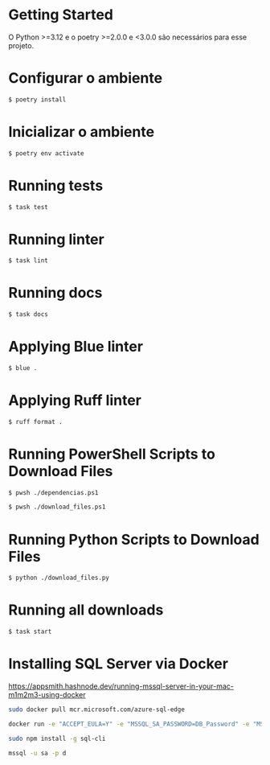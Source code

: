 # Getting Started

O Python >=3.12 e o poetry >=2.0.0 e <3.0.0 são necessários para esse projeto.

# Configurar o ambiente

```sh
$ poetry install
```

# Inicializar o ambiente

```sh
$ poetry env activate
```

# Running tests

```sh
$ task test
```

# Running linter

```sh
$ task lint
```

# Running docs

```sh
$ task docs
```

# Applying Blue linter

```sh
$ blue .
```

# Applying Ruff linter

```sh
$ ruff format .
```

# Running PowerShell Scripts to Download Files

```sh
$ pwsh ./dependencias.ps1
```

```sh
$ pwsh ./download_files.ps1
```


# Running Python Scripts to Download Files

```sh
$ python ./download_files.py
```


# Running all downloads

```sh
$ task start
```


# Installing SQL Server via Docker

https://appsmith.hashnode.dev/running-mssql-server-in-your-mac-m1m2m3-using-docker

```sh
sudo docker pull mcr.microsoft.com/azure-sql-edge

```

```sh
docker run -e "ACCEPT_EULA=Y" -e "MSSQL_SA_PASSWORD=DB_Password" -e "MSSQL_PID=Developer" -e "MSSQL_USER=SA" -p 1433:1433 -d --name=sql mcr.microsoft.com/azure-sql-edge
```

```sh
sudo npm install -g sql-cli
```

```sh
mssql -u sa -p d
```